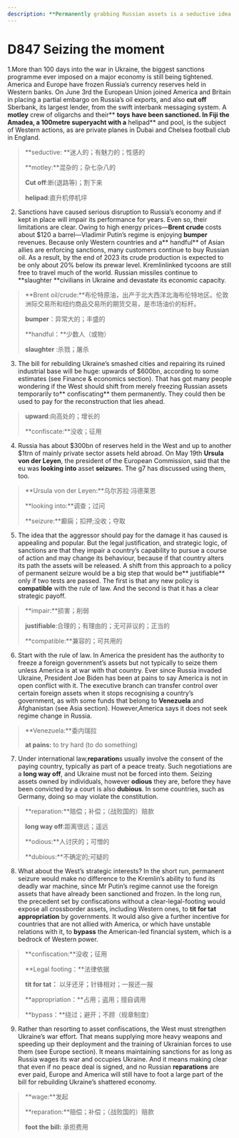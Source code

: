 ```yaml
---
description: **Permanently grabbing Russian assets is a seductive idea. It would also be a mistake **
---
```


# D847  Seizing the moment 
1.More than 100 days into the war in Ukraine, the biggest sanctions programme ever imposed on a major economy is still being tightened. America and Europe have frozen Russia’s currency reserves held in Western banks. On June 3rd the European Union joined America and Britain in placing a partial embargo on Russia’s oil exports, and also **cut off** Sberbank, its largest lender, from the swift interbank messaging system. A **motley** crew of oligarchs and their** **toys** **have been sanctioned. In Fiji the Amadea, a 100­metre superyacht with a** helipad** and pool, is the subject of Western actions, as are private planes in Dubai and Chelsea football club in England.

> **seductive: **迷人的；有魅力的；性感的
 > 
> **motley:**混杂的；杂七杂八的
 > 
> **Cut off**:断(退路等)；割下来
 > 
> **helipad**:直升机停机坪
 > 

2. Sanctions have caused serious disruption to Russia’s economy and if kept in place will impair its performance for years. Even so, their limitations are clear. Owing to high energy prices—**Brent crude** costs about $120 a barrel—Vladimir Putin’s regime is enjoying **bumper** revenues. Because only Western countries and a** handful** of Asian allies are enforcing sanctions, many customers continue to buy Russian oil. As a result, by the end of 2023 its crude production is expected to be only about 20% below its pre­war level. Kremlin­linked tycoons are still free to travel much of the world. Russian missiles continue to **slaughter **civilians in Ukraine and devastate its economic capacity.

> **Brent oil/crude:**布伦特原油，出产于北大西洋北海布伦特地区。伦敦洲际交易所和纽约商品交易所的期货交易，是市场油价的标杆。
 > 
> **bumper**：异常大的；丰盛的
 > 
> **handful：**少数人（或物）
 > 
> **slaughter** :杀戮；屠杀
 > 

3. The bill for rebuilding Ukraine’s smashed cities and repairing its ruined industrial base will be huge: upwards of $600bn, according to some estimates (see Finance & economics section). That has got many people wondering if the West should shift from merely freezing Russian assets temporarily to** confiscating** them permanently. They could then be used to pay for the reconstruction that lies ahead.

> **upward**:向高处的；增长的
 > 
> **confiscate:**没收；征用
 > 

4. Russia has about $300bn of reserves held in the West and up to another $1trn of mainly private ­sector assets held abroad. On May 19th **Ursula von der Leyen**, the president of the European Commission, said that the eu was **looking into** asset **seizure**s. The g7 has discussed using them, too.

> **Ursula von der Leyen:**乌尔苏拉·冯德莱恩
 > 
> **looking into:**调查；过问
 > 
> **seizure:**癫痫；扣押;没收；夺取
 > 

5. The idea that the aggressor should pay for the damage it has caused is appealing and popular. But the legal justification, and strategic logic, of sanctions are that they impair a country’s capability to pursue a course of action and may change its behaviour, because if that country alters its path the assets will be released. A shift from this approach to a policy of permanent seizure would be a big step that would be** justifiable** only if two tests are passed. The first is that any new policy is **compatible** with the rule of law. And the second is that it has a clear strategic pay­off.

> **impair:**损害；削弱
 > 
> **justifiable**:合理的；有理由的；无可非议的；正当的
 > 
> **compatible:**兼容的；可共用的
 > 

6. Start with the rule of law. In America the president has the authority to freeze a foreign government’s assets but not typically to seize them unless America is at war with that country. Ever since Russia invaded Ukraine, President Joe Biden has been at pains to say America is not in open conflict with it. The executive branch can transfer control over certain foreign assets when it stops recognising a country’s government, as with some funds that belong to **Venezuela** and Afghanistan (see Asia section). However,America says it does not seek regime change in Russia.

> **Venezuela:**委内瑞拉
 > 
> **at pains:** to try hard (to do something)
 > 

7. Under international law,**reparation**s usually involve the consent of the paying country, typically as part of a peace treaty. Such negotiations are a **long way off**, and Ukraine must not be forced into them. Seizing assets owned by individuals, however **odious** they are, before they have been convicted by a court is also **dubious**. In some countries, such as Germany, doing so may violate the constitution.

> **reparation:**赔偿；补偿；（战败国的）赔款
 > 
> **long way off**:距离很远；遥远
 > 
> **odious:**人讨厌的；可憎的
 > 
> **dubious:**不确定的;可疑的
 > 

8. What about the West’s strategic interests? In the short run, permanent seizure would make no difference to the Kremlin’s ability to fund its deadly war machine, since Mr Putin’s regime cannot use the foreign assets that have already been sanctioned and frozen. In the long run, the precedent set by confiscations without a clear-legal-footing would expose all cross­border assets, including Western ones, to **tit ­for ­tat appropriation** by governments. It would also give a further incentive for countries that are not allied with America, or which have unstable relations with it, to **bypass** the American-led financial system, which is a bedrock of Western power.

> **confiscation:**没收；征用
 > 
> **Legal footing：**法律依据
 > 
> **tit­ for ­tat：** 以牙还牙；针锋相对；一报还一报
 > 
> **appropriation：**占用；盗用；擅自调用
 > 
> **bypass：**绕过；避开；不顾（规章制度）
 > 

9. Rather than resorting to asset confiscations, the West must strengthen Ukraine’s war effort. That means supplying more heavy weapons and speeding up their deployment and the training of Ukrainian forces to use them (see Europe section). It means maintaining sanctions for as long as Russia wages its war and occupies Ukraine. And it means making clear that even if no peace deal is signed, and no Russian **reparations** are ever paid, Europe and America will still have to foot a large part of the bill for rebuilding Ukraine’s shattered economy.

> **wage:**发起
 > 
> **reparation:**赔偿；补偿；（战败国的）赔款
 > 
> **foot the bill:** 承担费用
 > 

